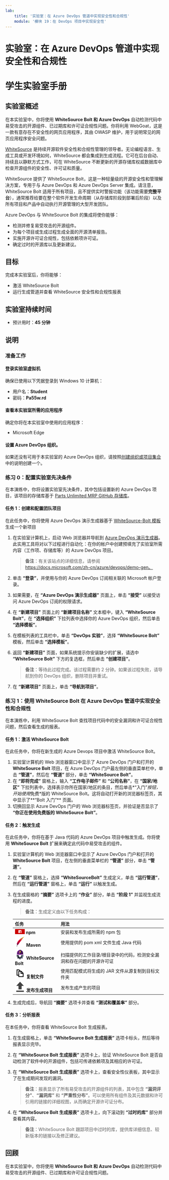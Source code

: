 ```yaml
---
lab:
    title: '实验室：在 Azure DevOps 管道中实现安全性和合规性'
    module: '模块 19：在 DevOps 项目中实现安全性'
---
```


# 实验室：在 Azure DevOps 管道中实现安全性和合规性
# 学生实验室手册

## 实验室概述

在本实验室中，你将使用 **WhiteSource Bolt 和 Azure DevOps** 自动检测代码中易受攻击的开源组件、已过期库和许可证合规性问题。你将利用 WebGoat，这是一款有意存在不安全性的网页应用程序，其由 OWASP 维护，用于说明常见的网页应用程序安全问题。

[WhiteSource](https://www.whitesourcesoftware.com/) 是持续开源软件安全性和合规性管理的领导者。无论编程语言、生成工具或开发环境如何，WhiteSource 都会集成到生成流程。它可在后台自动、持续且以静默方式工作，可在 WhiteSource 不断更新的开源存储库权威数据库中检查开源组件的安全性、许可证和质量。

WhiteSource 提供了 WhiteSource Bolt，这是一种轻量级的开源安全性和管理解决方案，专用于与 Azure DevOps 和 Azure DevOps Server 集成。请注意，WhiteSource Bolt 适用于所有项目，且不提供实时警报功能（该功能需要**完整平台**），通常推荐给要在整个软件开发生命周期（从存储库阶段到部署后阶段）以及所有项目和产品中自动执行开源管理的大型开发团队。

Azure DevOps 与 WhiteSource Bolt 的集成将使你能够：

- 检测并修复易受攻击的开源组件。
- 为每个项目或生成过程生成全面的开源清单报告。
- 实施开源许可证合规性，包括依赖项许可证。
- 确定过时的开源库以及更新建议。

## 目标

完成本实验室后，你将能够：

- 激活 WhiteSource Bolt
- 运行生成管道并查看 WhiteSource 安全性和合规性报表

## 实验室持续时间

-   预计用时：**45 分钟**

## 说明

### 准备工作

#### 登录实验室虚拟机

确保已使用以下凭据登录到 Windows 10 计算机：
    
-   用户名：**Student**
-   密码：**Pa55w.rd**

#### 查看本实验室所需的应用程序

确定你将在本实验室中使用的应用程序：
    
-   Microsoft Edge

#### 设置 Azure DevOps 组织。 

如果还没有可用于本实验室的 Azure DevOps 组织，请按照[创建组织或项目集合](https://docs.microsoft.com/zh-cn/azure/devops/organizations/accounts/create-organization?view=azure-devops)中的说明创建一个。

### 练习 0：配置实验室先决条件

在本演练中，你将设置实验室先决条件，其中包括设置新的 Azure DevOps 项目，该项目的存储库基于 [Parts Unlimited MRP GitHub 存储库](https://www.github.com/microsoft/partsunlimitedmrp)。

#### 任务 1：创建和配置团队项目

在此任务中，你将使用 Azure DevOps 演示生成器基于 [WhiteSource-Bolt 模板](https://azuredevopsdemogenerator.azurewebsites.net/?name=WhiteSource-Bolt&templateid=77362)生成一个新项目

1.  在实验室计算机上，启动 Web 浏览器并导航到 [Azure DevOps 演示生成器](https://azuredevopsdemogenerator.azurewebsites.net)。此实用工具将对以下过程进行自动化：在你的帐户中创建预填充了实验室所需内容（工作项、存储库等）的 Azure DevOps 项目。 

    > **备注**：有关该站点的详细信息，请参阅 https://docs.microsoft.com/zh-cn/azure/devops/demo-gen。

1.  单击 **“登录”**，并使用与你的 Azure DevOps 订阅相关联的 Microsoft 帐户登录。
1.  如果需要，在 **“Azure DevOps 演示生成器”** 页面上，单击 **“接受”** 以接受访问 Azure DevOps 订阅的权限请求。
1.  在 **“新建项目”** 页面上的 **“新建项目名称”** 文本框中，键入 **“WhiteSource Bolt”**，在 **“选择组织”** 下拉列表中选择你的 Azure DevOps 组织，然后单击 **“选择模板”**。
1.  在模板列表的工具栏中，单击 **“DevOps 实验”**，选择 **“WhiteSource Bolt”** 模板，然后单击 **“选择模板”**。
1.  返回 **“新建项目”** 页面，如果系统提示你安装缺少的扩展，请选中 **“WhiteSource Bolt”** 下方的复选框，然后单击 **“创建项目”**。

    > **备注**：等待此过程完成。该过程需要约 2 分钟。如果该过程失败，请导航到你的 DevOps 组织，删除项目并重试。

1.  在 **“新建项目”** 页面上，单击 **“导航到项目”**。

### 练习 1：使用 WhiteSource Bolt 在 Azure DevOps 管道中实现安全性和合规性

在本演练中，利用 WhiteSource Bolt 查找项目代码中的安全漏洞和许可证合规性问题，然后查看生成的报表。

#### 任务 1：激活 WhiteSource Bolt

在此任务中，你将在新生成的 Azure Devops 项目中激活 WhiteSource Bolt。

1.  实验室计算机的 Web 浏览器窗口中显示了 Azure DevOps 门户和打开的 **WhiteSource Bolt** 项目，在 Azure DevOps 门户最左侧的垂直菜单栏中，单击 **“管道”**，然后在 **“管道”** 部分，单击 **“WhiteSource Bolt”**。
1.  在 **“即将完成”** 窗格上，输入 **“工作电子邮件”** 和 **“公司名称”**，在 **“国家/地区”** 下拉列表中，选择表示你所在国家/地区的条目，然后单击*“入门”*按钮，开始使用*免费*版的 WhiteSource Bolt。这将自动打开新的浏览器标签页，其中显示了**“Bolt 入门”** 页面。 
1.  切换回显示 Azure DevOps 门户的 Web 浏览器标签页，并验证是否显示了 **“你正在使用免费版的 WhiteSource Bolt”**。

#### 任务 2：触发生成

在此任务中，你将在基于 Java 代码的 Azure DevOps 项目中触发生成。你将使用 **WhiteSource Bolt** 扩展来确定此代码中易受攻击的组件。

1.  实验室计算机的 Web 浏览器窗口中显示了 Azure DevOps 门户和打开的 **WhiteSource Bolt** 项目，在左侧的垂直菜单栏的 **“管道”** 部分，单击 **“管道”**。
1.  在 **“管道”** 窗格上，选择 **“WhiteSourceBolt”** 生成定义，单击 **“运行管道”**，然后在 **“运行管道”** 窗格上，单击 **“运行”** 以触发生成。
1.  在生成窗格的 **“摘要”** 选项卡上的 **“作业”** 部分，单击 **“阶段 1”** 并监视生成流程的进度。

    > **备注**：生成定义由以下任务构成：

    | 任务 | 用法 |
    | ---- | ------ |
    | ![npm](images/m19/npm.png) **npm** |  安装和发布生成所需的 npm 包 |
    | ![maven](images/m19/maven.png) **Maven** |  使用提供的 pom xml 文件生成 Java 代码 |
    | ![whitesourcebolt](images/m19/whitesourcebolt.png) **WhiteSource Bolt** |  扫描提供的工作目录/根目录中的代码，检测安全漏洞和存在问题的开源许可证 |
    | ![Copy-files](images/m19/copy-files.png) **复制文件** |  使用匹配模式将生成的 JAR 文件从源复制到目标文件夹 |
    | ![Publish-build-artifacts](images/m19/publish-build-artifacts.png) **发布生成项目** |  发布生成产生的项目 |
    
1.  生成完成后，导航回 **“摘要”** 选项卡并查看 **“测试和覆盖率”** 部分。 

#### 任务 3：分析报表

在本任务中，你将查看 WhiteSource Bolt 生成报表。 

1.  在生成窗格上，单击 **“WhiteSource Bolt 生成报表”** 选项卡标头，然后等待报表显示完毕。 
1.  在 **“WhiteSource Bolt 生成报表”** 选项卡上，验证 WhiteSource Bolt 是否自动检测了软件中的开源组件，包括可传递依赖项及其相应的许可证。
1.  在 **“WhiteSource Bolt 生成报表”** 选项卡上，查看安全性仪表板，其中显示了在生成期间发现的漏洞。

    > **备注**：报表显示了所有易受攻击的开源组件的列表，其中包含 **“漏洞评分”**、**“漏洞库”** 和 **“严重性分布”**。可以使用所有组件及其元数据和许可引用的链接的详细视图，从而确定开源许可证分布。

1.  在 **“WhiteSource Bolt 生成报表”** 选项卡上，向下滚动到 **“过时的库”** 部分并查看其内容。

    > **备注**：WhiteSource Bolt 跟踪项目中过时的库，提供库详细信息、较新版本的链接以及修正建议。

## 回顾

在本实验室中，你将使用 **WhiteSource Bolt 和 Azure DevOps** 自动检测代码中易受攻击的开源组件、已过期库和许可证合规性问题。
